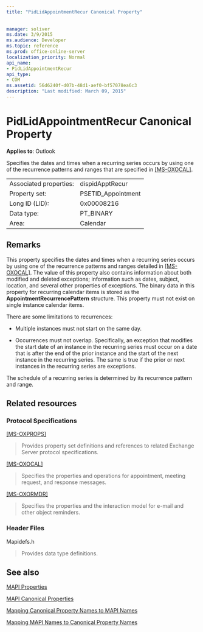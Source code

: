 ```yaml
---
title: "PidLidAppointmentRecur Canonical Property"
 
 
manager: soliver
ms.date: 3/9/2015
ms.audience: Developer
ms.topic: reference
ms.prod: office-online-server
localization_priority: Normal
api_name:
- PidLidAppointmentRecur
api_type:
- COM
ms.assetid: 56d6240f-d07b-48d1-aef0-bf57078ea6c3
description: "Last modified: March 09, 2015"
---
```


# PidLidAppointmentRecur Canonical Property

  
  
**Applies to**: Outlook 
  
Specifies the dates and times when a recurring series occurs by using one of the recurrence patterns and ranges that are specified in [[MS-OXOCAL]](http://msdn.microsoft.com/library/09861fde-c8e4-4028-9346-e7c214cfdba1%28Office.15%29.aspx).
  
|||
|:-----|:-----|
|Associated properties:  <br/> |dispidApptRecur  <br/> |
|Property set:  <br/> |PSETID_Appointment  <br/> |
|Long ID (LID):  <br/> |0x00008216  <br/> |
|Data type:  <br/> |PT_BINARY  <br/> |
|Area:  <br/> |Calendar  <br/> |
   
## Remarks

This property specifies the dates and times when a recurring series occurs by using one of the recurrence patterns and ranges detailed in [[MS-OXOCAL]](http://msdn.microsoft.com/library/09861fde-c8e4-4028-9346-e7c214cfdba1%28Office.15%29.aspx). The value of this property also contains information about both modified and deleted exceptions; information such as dates, subject, location, and several other properties of exceptions. The binary data in this property for recurring calendar items is stored as the **AppointmentRecurrencePattern** structure. This property must not exist on single instance calendar items. 
  
There are some limitations to recurrences:
  
- Multiple instances must not start on the same day.
    
- Occurrences must not overlap. Specifically, an exception that modifies the start date of an instance in the recurring series must occur on a date that is after the end of the prior instance and the start of the next instance in the recurring series. The same is true if the prior or next instances in the recurring series are exceptions.
    
The schedule of a recurring series is determined by its recurrence pattern and range.
  
## Related resources

### Protocol Specifications

[[MS-OXPROPS]](http://msdn.microsoft.com/library/f6ab1613-aefe-447d-a49c-18217230b148%28Office.15%29.aspx)
  
> Provides property set definitions and references to related Exchange Server protocol specifications.
    
[[MS-OXOCAL]](http://msdn.microsoft.com/library/09861fde-c8e4-4028-9346-e7c214cfdba1%28Office.15%29.aspx)
  
> Specifies the properties and operations for appointment, meeting request, and response messages.
    
[[MS-OXORMDR]](http://msdn.microsoft.com/library/5454ebcc-e5d1-4da8-a598-d393b101caab%28Office.15%29.aspx)
  
> Specifies the properties and the interaction model for e-mail and other object reminders.
    
### Header Files

Mapidefs.h
  
> Provides data type definitions.
    
## See also



[MAPI Properties](mapi-properties.md)
  
[MAPI Canonical Properties](mapi-canonical-properties.md)
  
[Mapping Canonical Property Names to MAPI Names](mapping-canonical-property-names-to-mapi-names.md)
  
[Mapping MAPI Names to Canonical Property Names](mapping-mapi-names-to-canonical-property-names.md)


